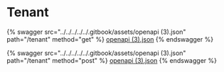 # Tenant

{% swagger src="../../../../../.gitbook/assets/openapi (3).json" path="/tenant" method="get" %}
[openapi (3).json](<../../../../../.gitbook/assets/openapi (3).json>)
{% endswagger %}

{% swagger src="../../../../../.gitbook/assets/openapi (3).json" path="/tenant" method="post" %}
[openapi (3).json](<../../../../../.gitbook/assets/openapi (3).json>)
{% endswagger %}
